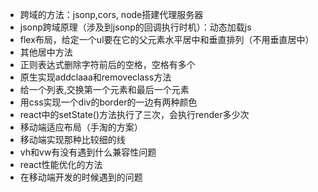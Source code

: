 - 跨域的方法：jsonp,cors, node搭建代理服务器
- jsonp跨域原理（涉及到jsonp的回调执行时机）：动态加载js
- flex布局，给定一个ul要在它的父元素水平居中和垂直排列（不用垂直居中）
- 其他居中方法
- 正则表达式删除字符前后的空格，空格有多个
- 原生实现addclaaa和removeclass方法
- 给一个列表,交换第一个元素和最后一个元素
- 用css实现一个div的border的一边有两种颜色
- react中的setState()方法执行了三次，会执行render多少次
- 移动端适应布局（手淘的方案）
- 移动端实现那种比较细的线
- vh和vw有没有遇到什么兼容性问题
- react性能优化的方法
- 在移动端开发的时候遇到的问题

